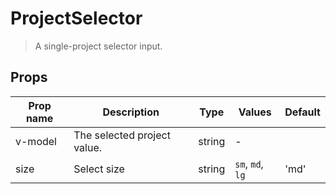 # ProjectSelector

> A single-project selector input.

## Props

| Prop name | Description                 | Type   | Values           | Default |
| --------- | --------------------------- | ------ | ---------------- | ------- |
| v-model   | The selected project value. | string | -                |         |
| size      | Select size                 | string | `sm`, `md`, `lg` | 'md'    |
